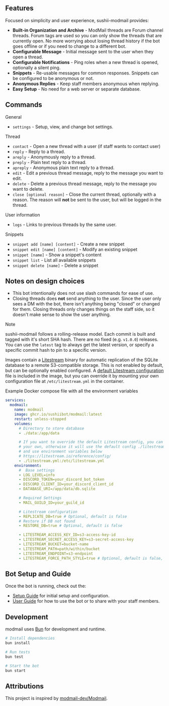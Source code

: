 ## Features

Focused on simplicity and user experience, sushii-modmail provides:

- **Built-in Organization and Archive** - ModMail threads are Forum channel
  threads. Forum tags are used so you can only show the threads that are
  currently open. No more worrying about losing thread history if the bot goes
  offline or if you need to change to a different bot.
- **Configurable Message** - Initial message sent to the user when they open a
  thread.
- **Configurable Notifications** - Ping roles when a new thread is opened,
  optionally a silent ping.
- **Snippets** - Re-usable messages for common responses. Snippets can be
  configured to be anonymous or not.
- **Anonymous Replies** - Keep staff members anonymous when replying.
- **Easy Setup** - No need for a web server or separate database.

## Commands

General
- `settings` - Setup, view, and change bot settings.

Thread
- `contact` - Open a new thread with a user (if staff wants to contact user)
- `reply` - Reply to a thread.
- `areply` - Anonymously reply to a thread.
- `preply` - Plain text reply to a thread.
- `apreply` - Anonymous plain text reply to a thread.
- `edit` - Edit a previous thread message, reply to the message you want to edit.
- `delete` - Delete a previous thread message, reply to the message you want to
  delete.
- `close [optional reason]` - Close the current thread, optionally with a
  reason. The reason will **not** be sent to the user, but will be logged in the
  thread.

User information
- `logs` - Links to previous threads by the same user.

Snippets
- `snippet add [name] [content]` - Create a new snippet
- `snippet edit [name] [content]` - Modify an existing snippet
- `snippet [name]` - Show a snippet's content
- `snippet list` - List all available snippets
- `snippet delete [name]` - Delete a snippet

## Notes on design choices

- This bot intentionally does not use slash commands for ease of use.
- Closing threads does **not** send anything to the user. Since the user only
  sees a DM with the bot, there isn't anything being "closed" or changed for
  them. Closing threads only changes things on the staff side, so it doesn't
  make sense to show the user anything.

> [!NOTE]
> sushii-modmail follows a rolling-release model. Each commit is built and
> tagged with it's short SHA hash. There are no fixed (e.g. `v1.0.0`) releases.
> You can use the `latest` tag to always get the latest version, or specify a
> specific commit hash to pin to a specific version.

Images contain a [Litestream](https://litestream.io/) binary for automatic
replication of the SQLite database to a remote S3-compatible storage. This is
not enabled by default, but can be optionally enabled configured. A
[default Litestream configuration](./litestream.yml) file is included in the
image, but you can override it by mounting your own configuration file at
`/etc/litestream.yml` in the container.

Example Docker compose file with all the environment variables

```yml
services:
  modmail:
    name: modmail
    image: ghcr.io/sushiibot/modmail:latest
    restart: unless-stopped
    volumes:
      # Directory to store database
      - ./data:/app/data

      # If you want to override the default Litestream config, you can mount
      # your own, otherwise it will use the default config ./litestream.yml
      # and use environment variables below
      # https://litestream.io/reference/config/
      - ./litestream.yml:/etc/litestream.yml
    environment:
      #  Base settings
      - LOG_LEVEL=info
      - DISCORD_TOKEN=your_discord_bot_token
      - DISCORD_CLIENT_ID=your_discord_client_id
      - DATABASE_URI=/app/data/db.sqlite

      # Required Settings
      - MAIL_GUILD_ID=your_guild_id

      # Litestream configuration
      - REPLICATE_DB=true # Optional, default is false
      # Restore if DB not found
      - RESTORE_DB=true # Optional, default is false

      - LITESTREAM_ACCESS_KEY_ID=s3-access-key-id
      - LITESTREAM_SECRET_ACCESS_KEY=s3-secret-access-key
      - LITESTREAM_BUCKET=bucket-name
      - LITESTREAM_PATH=path/within/bucket
      - LITESTREAM_ENDPOINT=s3-endpoint
      - LITESTREAM_FORCE_PATH_STYLE=true # Optional, default is false, some S3 providers require this
```

## Bot Setup and Guide

Once the bot is running, check out the:
- [Setup Guide](./docs/SETUP_GUIDE.md) for initial setup and configuration.
- [User Guide](./docs/USER_GUIDE.md) for how to use the bot or to share with your staff members.

## Development

modmail uses [Bun](https://bun.sh/) for development and runtime.

```bash
# Install dependencies
bun install

# Run tests
bun test

# Start the bot
bun start
```

## Attributions

This project is inspired by [modmail-dev/Modmail](https://github.com/modmail-dev/Modmail).
